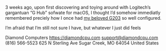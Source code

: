 3 weeks ago, upon first discovering and toying around with Logitech’s gargantuan “G Hub” sofwate for macOS, I thought I’d somehow immediatly remembered preciely how I once had [my beloved G203](https://youtu.be/oIAY1-aW8Es) so well configured.

I’m afraid that I’m still not sure I have, but whatever I just did feels

Diamond Computers
https://diamondcpu.com
support@diamondcpu.com
(816) 566-5523
625 N Sterling Ave
Sugar Creek, MO  64054
United States